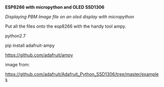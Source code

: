 
**ESP8266 with micropython and OLED SSD1306**

*Displaying PBM Image file on an oled display with micropython*

Put all the files onto the esp8266 with the handy tool ampy.



python2.7

pip install adafruit-ampy

https://github.com/adafruit/ampy

image from:

https://github.com/adafruit/Adafruit_Python_SSD1306/tree/master/examples
